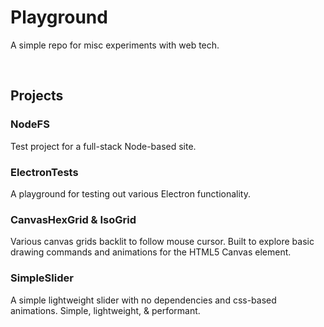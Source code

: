 # Playground
A simple repo for misc experiments with web tech.

<br>

## Projects

### NodeFS
Test project for a full-stack Node-based site.

### ElectronTests
A playground for testing out various Electron functionality.

### CanvasHexGrid & IsoGrid
Various canvas grids backlit to follow mouse cursor. Built to explore basic drawing commands and animations for the HTML5 Canvas element.

### SimpleSlider
A simple lightweight slider with no dependencies and css-based animations. Simple, lightweight, & performant.
